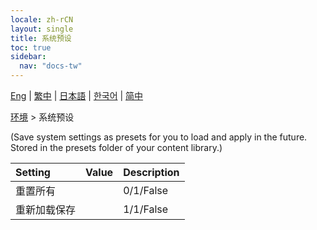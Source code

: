 ```yaml
---
locale: zh-rCN
layout: single
title: 系统预设
toc: true
sidebar:
  nav: "docs-tw"
---
```

[Eng](/dancexr/menu/2025.4/scene/system_presets) | [繁中](/tw/dancexr/menu/2025.4/scene/system_presets) | [日本語](/jp/dancexr/menu/2025.4/scene/system_presets) | [한국어](/kr/dancexr/menu/2025.4/scene/system_presets) | [简中](/zh/dancexr/menu/2025.4/scene/system_presets)

[环境](../menu#环境) > 系统预设

(Save system settings as presets for you to load and apply in the future. Stored in the presets folder of your content library.)

| Setting | Value | Description |
| :--- | --- | :--- |
| 重置所有 || 0/1/False
| 重新加载保存 || 1/1/False
